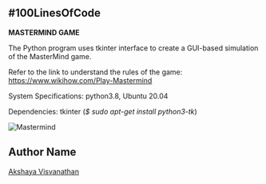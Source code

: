 #100LinesOfCode
-----------------------------

**MASTERMIND GAME**

The Python program uses tkinter interface to create a GUI-based simulation of the MasterMind game.

Refer to the link to understand the rules of the game:
https://www.wikihow.com/Play-Mastermind

System Specifications: python3.8, Ubuntu 20.04

Dependencies: tkinter (*$ sudo apt-get install python3-tk*)  

![Mastermind](https://user-images.githubusercontent.com/48058736/130399281-0d43b5d3-82b7-4ad1-97d9-3dd71e60aa7c.png)

## Author Name
[Akshaya Visvanathan](https://github.com/aksvisu)